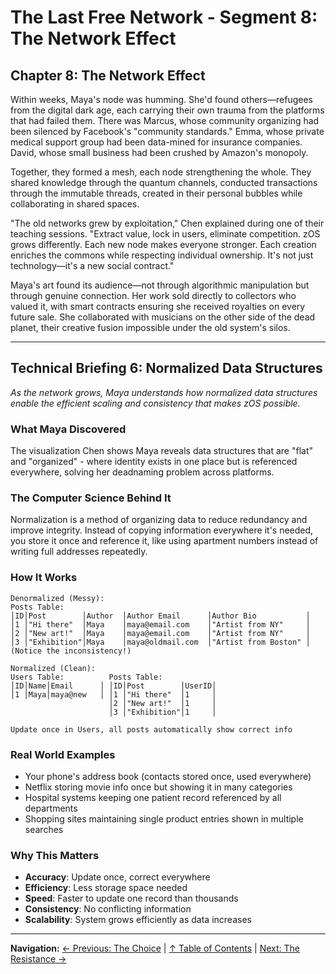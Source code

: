 # The Last Free Network - Segment 8: The Network Effect

## Chapter 8: The Network Effect

Within weeks, Maya's node was humming. She'd found others—refugees from the digital dark age, each carrying their own trauma from the platforms that had failed them. There was Marcus, whose community organizing had been silenced by Facebook's "community standards." Emma, whose private medical support group had been data-mined for insurance companies. David, whose small business had been crushed by Amazon's monopoly.

Together, they formed a mesh, each node strengthening the whole. They shared knowledge through the quantum channels, conducted transactions through the immutable threads, created in their personal bubbles while collaborating in shared spaces.

"The old networks grew by exploitation," Chen explained during one of their teaching sessions. "Extract value, lock in users, eliminate competition. zOS grows differently. Each new node makes everyone stronger. Each creation enriches the commons while respecting individual ownership. It's not just technology—it's a new social contract."

Maya's art found its audience—not through algorithmic manipulation but through genuine connection. Her work sold directly to collectors who valued it, with smart contracts ensuring she received royalties on every future sale. She collaborated with musicians on the other side of the dead planet, their creative fusion impossible under the old system's silos.

---

## Technical Briefing 6: Normalized Data Structures

*As the network grows, Maya understands how normalized data structures enable the efficient scaling and consistency that makes zOS possible.*

### What Maya Discovered
The visualization Chen shows Maya reveals data structures that are "flat" and "organized" - where identity exists in one place but is referenced everywhere, solving her deadnaming problem across platforms.

### The Computer Science Behind It
Normalization is a method of organizing data to reduce redundancy and improve integrity. Instead of copying information everywhere it's needed, you store it once and reference it, like using apartment numbers instead of writing full addresses repeatedly.

### How It Works
```
Denormalized (Messy):
Posts Table:
│ID│Post        │Author  │Author Email      │Author Bio           │
│1 │"Hi there"  │Maya    │maya@email.com    │"Artist from NY"     │
│2 │"New art!"  │Maya    │maya@email.com    │"Artist from NY"     │
│3 │"Exhibition"│Maya    │maya@oldmail.com  │"Artist from Boston" │
(Notice the inconsistency!)

Normalized (Clean):
Users Table:          Posts Table:
│ID│Name│Email      │ │ID│Post        │UserID│
│1 │Maya│maya@new   │ │1 │"Hi there"  │1     │
                      │2 │"New art!"  │1     │
                      │3 │"Exhibition"│1     │

Update once in Users, all posts automatically show correct info
```

### Real World Examples
- Your phone's address book (contacts stored once, used everywhere)
- Netflix storing movie info once but showing it in many categories
- Hospital systems keeping one patient record referenced by all departments
- Shopping sites maintaining single product entries shown in multiple searches

### Why This Matters
- **Accuracy**: Update once, correct everywhere
- **Efficiency**: Less storage space needed
- **Speed**: Faster to update one record than thousands
- **Consistency**: No conflicting information
- **Scalability**: System grows efficiently as data increases

---

**Navigation:**
[← Previous: The Choice](./07-the-choice.md) | [↑ Table of Contents](./README.md) | [Next: The Resistance →](./09-the-resistance.md)